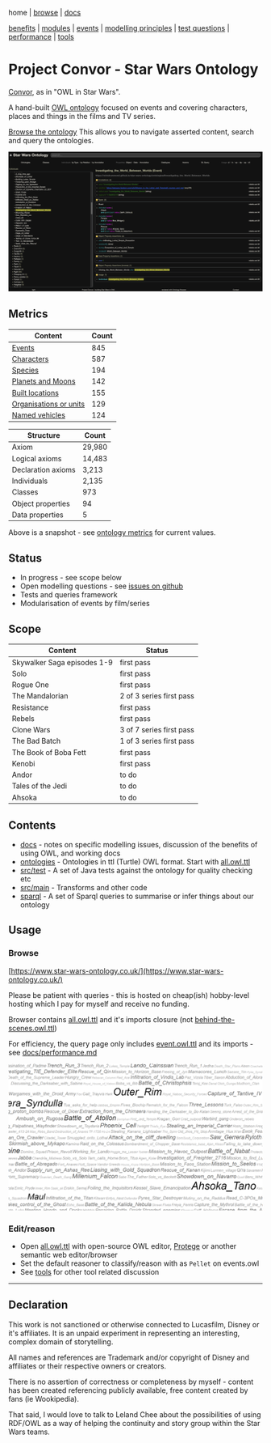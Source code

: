 home |
[browse](https://www.star-wars-ontology.co.uk/) |
[docs](docs/)

[benefits](docs/benefits.md) |
[modules](docs/modularisation.md) |
[events](docs/events.md) |
[modelling principles](docs/modelling-principles.md) |
[test questions](docs/test-questions.md) |
[performance](docs/performance.md) |
[tools](docs/tools.md)

# Project Convor - Star Wars Ontology

[Convor](https://www.star-wars-ontology.co.uk/classes/-1326117872/), as in "OWL in Star Wars".

A hand-built [OWL ontology](docs/benefits.md) focused on events and covering characters, places and things in the films and TV series.

[Browse the ontology](https://www.star-wars-ontology.co.uk/)
This allows you to navigate asserted content, search and query the ontologies.

[![Investigating_the_World_Between_Worlds](docs/images/ontology-browser.png)](https://www.star-wars-ontology.co.uk/individuals/1184063215/)

## Metrics

| Content                                                                                                                  | Count |
|--------------------------------------------------------------------------------------------------------------------------|-------|
| [Events](https://www.star-wars-ontology.co.uk/dlquery/?expression=Event&syntax=man)                                   | 845   |
| [Characters](https://www.star-wars-ontology.co.uk/dlquery/?expression=Being+or+Droid&syntax=man)                      | 587   |
| [Species](https://www.star-wars-ontology.co.uk/dlquery/?expression=Living_thing&syntax=man&query=descendants)        | 194   |
| [Planets and Moons](https://www.star-wars-ontology.co.uk/dlquery/?expression=Planet+or+Moon&syntax=man)               | 142   |
| [Built locations](https://www.star-wars-ontology.co.uk/dlquery/?expression=Built_Location+and+not+Vehicle&syntax=man) | 155   |
| [Organisations or units](https://www.star-wars-ontology.co.uk/dlquery/?expression=Organisation&syntax=man)            | 129   |
| [Named vehicles](https://www.star-wars-ontology.co.uk/dlquery/?expression=Vehicle&syntax=man)                         | 124   |

| Structure             | Count  |
|-----------------------|--------|
| Axiom                 | 29,980 |
| Logical axioms        | 14,483 |
| Declaration axioms    | 3,213  |
| Individuals           | 2,135  |
| Classes               | 973    |
| Object properties     | 94     |
| Data properties       | 5      |

Above is a snapshot - see [ontology metrics](https://www.star-wars-ontology.co.uk/ontologies/) for current values.

## Status

* In progress - see scope below
* Open modelling questions - see [issues on github](https://github.com/nickdrummond/star-wars-ontology/issues)
* Tests and queries framework
* Modularisation of events by film/series

## Scope

| Content                     | Status                   |
|-----------------------------|--------------------------|
| Skywalker Saga episodes 1-9 | first pass               |
| Solo                        | first pass               |
| Rogue One                   | first pass               |
| The Mandalorian             | 2 of 3 series first pass |
| Resistance                  | first pass               |
| Rebels                      | first pass               |  
| Clone Wars                  | 3 of 7 series first pass |
| The Bad Batch               | 1 of 3 series first pass |
| The Book of Boba Fett       | first pass               |
| Kenobi                      | first pass               |
| Andor                       | to do                    |
| Tales of the Jedi           | to do                    |
| Ahsoka                      | to do                    |

## Contents

* [docs](docs/) - notes on specific modelling issues, discussion of the benefits of using OWL, and working docs
* [ontologies](ontologies/) - Ontologies in ttl (Turtle) OWL format. Start with [all.owl.ttl](ontologies/all.owl.ttl)
* [src/test](https://github.com/nickdrummond/star-wars-ontology/tree/master/src/test) - A set of Java tests against the ontology for quality checking etc
* [src/main](https://github.com/nickdrummond/star-wars-ontology/tree/master/src/main) - Transforms and other code
* [sparql](sparql/) - A set of Sparql queries to summarise or infer things about our ontology

## Usage

### Browse

[https://www.star-wars-ontology.co.uk/](https://www.star-wars-ontology.co.uk/)

Please be patient with queries - this is hosted on cheap(ish) hobby-level hosting which I pay for
myself and receive no funding.

Browser contains [all.owl.ttl](ontologies/all.owl.ttl) and it's imports closure
(not [behind-the-scenes.owl.ttl](ontologies/behind-the-scenes.owl.ttl))

For efficiency, the query page only includes [event.owl.ttl](ontologies/events.owl.ttl) and
its imports - see [docs/performance.md](docs/performance.md)

[![Cloud view of individuals by usage](docs/images/cloud.png)](https://www.star-wars-ontology.co.uk/clouds/individuals)


### Edit/reason
* Open [all.owl.ttl](ontologies/all.owl.ttl) with open-source OWL editor, [Protege](https://protege.stanford.edu/) or
  another semantic web editor/browser
* Set the default reasoner to classify/reason with as `Pellet` on events.owl
* See [tools](docs/tools.md) for other tool related discussion

---

## Declaration

This work is not sanctioned or otherwise connected to Lucasfilm, Disney or it's affiliates. It is an unpaid experiment
in representing an interesting, complex domain of storytelling.

All names and references are Trademark and/or copyright of Disney and affiliates or their respective owners or creators.

There is no assertion of correctness or completeness by myself - content has been created referencing publicly
available, free content created by fans (ie Wookipedia).

That said, I would love to talk to Leland Chee about the possibilities of using RDF/OWL as a way of helping the
continuity and story group within the Star Wars teams.
